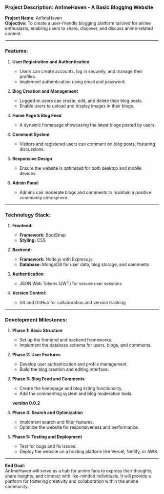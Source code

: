### Project Description: An1meHaven - A Basic Blogging Website

**Project Name:** An1meHaven  
**Objective:** To create a user-friendly blogging platform tailored for anime enthusiasts, enabling users to share, discover, and discuss anime-related content.  

---

### **Features:**
1. **User Registration and Authentication**  
   - Users can create accounts, log in securely, and manage their profiles.  
   - Implement authentication using email and password.  

2. **Blog Creation and Management**  
   - Logged-in users can create, edit, and delete their blog posts.  
   - Enable users to upload and display images in their blogs.  

3. **Home Page & Blog Feed**  
   - A dynamic homepage showcasing the latest blogs posted by users.  

4. **Comment System**  
   - Visitors and registered users can comment on blog posts, fostering discussions.  

5. **Responsive Design**  
   - Ensure the website is optimized for both desktop and mobile devices.  

6. **Admin Panel**  
   - Admins can moderate blogs and comments to maintain a positive community atmosphere.  

---

### **Technology Stack:**

1. **Frontend:**  
   - **Framework:** BootStrap  
   - **Styling:** CSS

2. **Backend:**  
   - **Framework:** Node.js with Express.js  
   - **Database:** MongoDB for user data, blog storage, and comments  

3. **Authentication:**  
   - JSON Web Tokens (JWT) for secure user sessions  

4. **Version Control:**  
   - Git and GitHub for collaboration and version tracking  

---

### **Development Milestones:**
1. **Phase 1: Basic Structure**  
   - Set up the frontend and backend frameworks.  
   - Implement the database schema for users, blogs, and comments.  

2. **Phase 2: User Features**  
   - Develop user authentication and profile management.  
   - Build the blog creation and editing interface.  

3. **Phase 3: Blog Feed and Comments**  
   - Create the homepage and blog listing functionality.  
   - Add the commenting system and blog moderation tools.  

   **version 0.0.2**
4. **Phase 4: Search and Optimization**  
   - Implement search and filter features.  
   - Optimize the website for responsiveness and performance.  

5. **Phase 5: Testing and Deployment**  
   - Test for bugs and fix issues.  
   - Deploy the website on a hosting platform like Vercel, Netlify, or AWS.  

---

**End Goal:**  
An1meHaven will serve as a hub for anime fans to express their thoughts, share insights, and connect with like-minded individuals. It will provide a platform for fostering creativity and collaboration within the anime community.  
